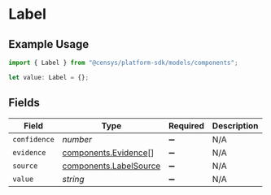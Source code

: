 # Label

## Example Usage

```typescript
import { Label } from "@censys/platform-sdk/models/components";

let value: Label = {};
```

## Fields

| Field                                                            | Type                                                             | Required                                                         | Description                                                      |
| ---------------------------------------------------------------- | ---------------------------------------------------------------- | ---------------------------------------------------------------- | ---------------------------------------------------------------- |
| `confidence`                                                     | *number*                                                         | :heavy_minus_sign:                                               | N/A                                                              |
| `evidence`                                                       | [components.Evidence](../../models/components/evidence.md)[]     | :heavy_minus_sign:                                               | N/A                                                              |
| `source`                                                         | [components.LabelSource](../../models/components/labelsource.md) | :heavy_minus_sign:                                               | N/A                                                              |
| `value`                                                          | *string*                                                         | :heavy_minus_sign:                                               | N/A                                                              |